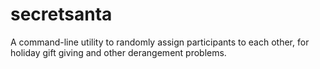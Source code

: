 # secretsanta
A command-line utility to randomly assign participants to each other, for holiday gift giving and other derangement problems.
